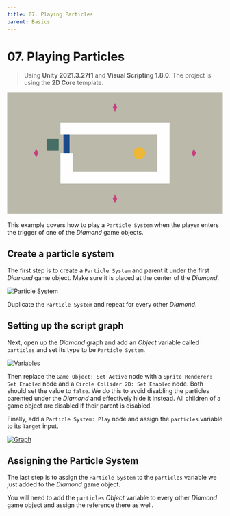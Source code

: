 ```yaml
---
title: 07. Playing Particles
parent: Basics
---
```


# 07. Playing Particles

> Using **Unity 2021.3.27f1** and **Visual Scripting 1.8.0**. The project is using the **2D Core** template.

![Demo](./demo.gif)

This example covers how to play a `Particle System` when the player enters the trigger of one of the *Diamond* game objects.

## Create a particle system

The first step is to create a `Particle System` and parent it under the first *Diamond* game object. Make sure it is placed at the center of the *Diamond*.

<img src="./particles-1x.webp" srcset="./particles-1x.webp 1x, ./particles-2x.webp 2x" alt="Particle System">

Duplicate the `Particle System` and repeat for every other *Diamond*.

## Setting up the script graph

Next, open up the *Diamond* graph and add an *Object* variable called `particles` and set its type to be `Particle System`.

<img src="./variables-1x.webp" srcset="./variables-1x.webp 1x, ./variables-2x.webp 2x" alt="Variables">

Then replace the `Game Object: Set Active` node with a `Sprite Renderer: Set Enabled` node and a `Circle Collider 2D: Set Enabled` node. Both should set the value to `false`. We do this to avoid disabling the particles parented under the *Diamond* and effectively hide it instead. All children of a game object are disabled if their parent is disabled. 

Finally, add a `Particle System: Play` node and assign the `particles` variable to its `Target` input.

[<img src="./graph-1x.webp" srcset="./graph-1x.webp 1x, ./graph-2x.webp 2x" alt="Graph">](./graph-2x.webp)

## Assigning the Particle System

The last step is to assign the `Particle System` to the `particles` variable we just added to the *Diamond* game object.

You will need to add the `particles` *Object* variable to every other *Diamond* game object and assign the reference there as well.